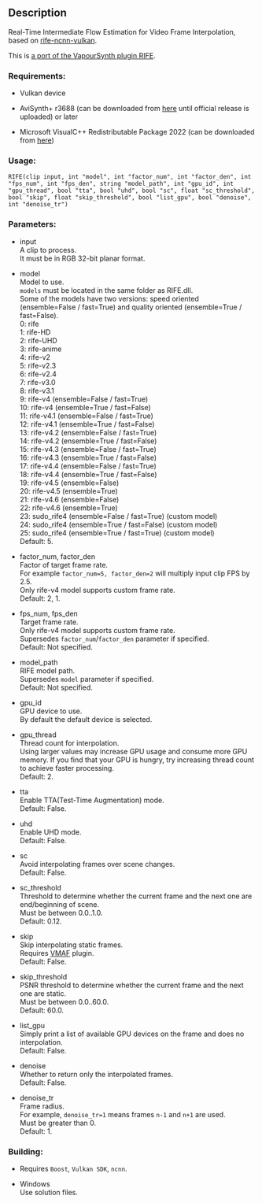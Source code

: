 ## Description

Real-Time Intermediate Flow Estimation for Video Frame Interpolation, based on [rife-ncnn-vulkan](https://github.com/nihui/rife-ncnn-vulkan).

This is [a port of the VapourSynth plugin RIFE](https://github.com/HomeOfVapourSynthEvolution/VapourSynth-RIFE-ncnn-Vulkan).

### Requirements:

- Vulkan device

- AviSynth+ r3688 (can be downloaded from [here](https://gitlab.com/uvz/AviSynthPlus-Builds) until official release is uploaded) or later

- Microsoft VisualC++ Redistributable Package 2022 (can be downloaded from [here](https://github.com/abbodi1406/vcredist/releases))

### Usage:

```
RIFE(clip input, int "model", int "factor_num", int "factor_den", int "fps_num", int "fps_den", string "model_path", int "gpu_id", int "gpu_thread", bool "tta", bool "uhd", bool "sc", float "sc_threshold", bool "skip", float "skip_threshold", bool "list_gpu", bool "denoise", int "denoise_tr")
```

### Parameters:

- input\
    A clip to process.\
    It must be in RGB 32-bit planar format.

- model\
    Model to use.\
    `models` must be located in the same folder as RIFE.dll.\
    Some of the models have two versions: speed oriented (ensemble=False / fast=True) and quality oriented (ensemble=True / fast=False).\
    0: rife\
    1: rife-HD\
    2: rife-UHD\
    3: rife-anime\
    4: rife-v2\
    5: rife-v2.3\
    6: rife-v2.4\
    7: rife-v3.0\
    8: rife-v3.1\
    9: rife-v4 (ensemble=False / fast=True)\
    10: rife-v4 (ensemble=True / fast=False)\
    11: rife-v4.1 (ensemble=False / fast=True)\
    12: rife-v4.1 (ensemble=True / fast=False)\
    13: rife-v4.2 (ensemble=False / fast=True)\
    14: rife-v4.2 (ensemble=True / fast=False)\
    15: rife-v4.3 (ensemble=False / fast=True)\
    16: rife-v4.3 (ensemble=True / fast=False)\
    17: rife-v4.4 (ensemble=False / fast=True)\
    18: rife-v4.4 (ensemble=True / fast=False)\
    19: rife-v4.5 (ensemble=False)\
    20: rife-v4.5 (ensemble=True)\
    21: rife-v4.6 (ensemble=False)\
    22: rife-v4.6 (ensemble=True)\
    23: sudo_rife4 (ensemble=False / fast=True) (custom model)\
    24: sudo_rife4 (ensemble=True / fast=False) (custom model)\
    25: sudo_rife4 (ensemble=True / fast=True) (custom model)\
    Default: 5.

- factor_num, factor_den\
    Factor of target frame rate.\
    For example `factor_num=5, factor_den=2` will multiply input clip FPS by 2.5.\
    Only rife-v4 model supports custom frame rate.\
    Default: 2, 1.

- fps_num, fps_den\
    Target frame rate.\
    Only rife-v4 model supports custom frame rate.\
    Supersedes `factor_num`/`factor_den` parameter if specified.\
    Default: Not specified.

- model_path\
    RIFE model path.\
    Supersedes `model` parameter if specified.\
    Default: Not specified.

- gpu_id\
    GPU device to use.\
    By default the default device is selected.

- gpu_thread\
    Thread count for interpolation.\
    Using larger values may increase GPU usage and consume more GPU memory. If you find that your GPU is hungry, try increasing thread count to achieve faster processing.\
    Default: 2.

- tta\
    Enable TTA(Test-Time Augmentation) mode.\
    Default: False.

- uhd\
    Enable UHD mode.\
    Default: False.
- sc\
    Avoid interpolating frames over scene changes.\
    Default: False.

- sc_threshold\
    Threshold to determine whether the current frame and the next one are end/beginning of scene.\
    Must be between 0.0..1.0.\
    Default: 0.12.

- skip\
    Skip interpolating static frames.\
    Requires [VMAF](https://github.com/Asd-g/AviSynth-VMAF) plugin.\
    Default: False.

- skip_threshold\
    PSNR threshold to determine whether the current frame and the next one are static.\
    Must be between 0.0..60.0.\
    Default: 60.0.

- list_gpu\
    Simply print a list of available GPU devices on the frame and does no interpolation.\
    Default: False.

- denoise\
    Whether to return only the interpolated frames.\
    Default: False.

- denoise_tr\
    Frame radius.\
    For example, `denoise_tr=1` means frames `n-1` and `n+1` are used.\
    Must be greater than 0.\
    Default: 1.

### Building:

- Requires `Boost`, `Vulkan SDK`, `ncnn`.

- Windows\
    Use solution files.
